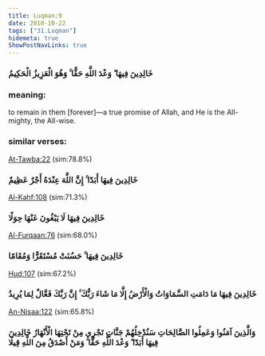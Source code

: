 ```yaml
---
title: Luqman:9
date: 2010-10-22
tags: ["31.Luqman"]
hidemeta: true 
ShowPostNavLinks: true 
---
```

### خَالِدِينَ فِيهَا ۖ وَعْدَ اللَّهِ حَقًّا ۚ وَهُوَ الْعَزِيزُ الْحَكِيمُ
### meaning: 
to remain in them [forever]—a true promise of Allah, and He is the All-mighty, the All-wise.
### similar verses: 

[At-Tawba:22](/9/22) (sim:78.8%)

### خَالِدِينَ فِيهَا أَبَدًا ۚ إِنَّ اللَّهَ عِنْدَهُ أَجْرٌ عَظِيمٌ

[Al-Kahf:108](/18/108) (sim:71.3%)

### خَالِدِينَ فِيهَا لَا يَبْغُونَ عَنْهَا حِوَلًا

[Al-Furqaan:76](/25/76) (sim:68.0%)

### خَالِدِينَ فِيهَا ۚ حَسُنَتْ مُسْتَقَرًّا وَمُقَامًا

[Hud:107](/11/107) (sim:67.2%)

### خَالِدِينَ فِيهَا مَا دَامَتِ السَّمَاوَاتُ وَالْأَرْضُ إِلَّا مَا شَاءَ رَبُّكَ ۚ إِنَّ رَبَّكَ فَعَّالٌ لِمَا يُرِيدُ

[An-Nisaa:122](/4/122) (sim:65.8%)

### وَالَّذِينَ آمَنُوا وَعَمِلُوا الصَّالِحَاتِ سَنُدْخِلُهُمْ جَنَّاتٍ تَجْرِي مِنْ تَحْتِهَا الْأَنْهَارُ خَالِدِينَ فِيهَا أَبَدًا ۖ وَعْدَ اللَّهِ حَقًّا ۚ وَمَنْ أَصْدَقُ مِنَ اللَّهِ قِيلًا
